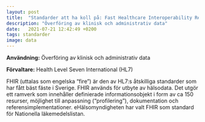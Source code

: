 ```yaml
---
layout: post
title:  "Standarder att ha koll på: Fast Healthcare Interoperability Resources (FHIR)"
description: "Överföring av klinisk och administrativ data"
date:   2021-07-21 12:42:49 +0200
tags: standarder
image: data
---
```

**Användning:** Överföring av klinisk och administrativ data

**Förvaltare:** Health Level Seven International (HL7)

FHIR (uttalas som engelska “fire”) är den av HL7:s åtskilliga standarder som har fått bäst fäste i Sverige. FHIR används för utbyte av hälsodata. Det utgör ett ramverk som innehåller definierade informationsobjekt i form av ca 150 resurser, möjlighet till anpassning (“profilering”), dokumentation och referensimplementationer. eHälsomyndigheten har valt FHIR som standard för Nationella läkemedelslistan.
